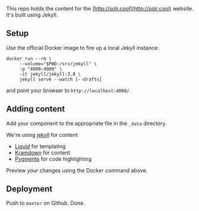 This repo holds the content for the [http://solr.cool](http://solr.cool) website. It's built using Jekyll.

## Setup

Use the official Docker image to fire up a local Jekyll instance:

```
docker run --rm \
     --volume="$PWD:/srv/jekyll" \
     -p "4000:4000" \
     -it jekyll/jekyll:3.8 \
     jekyll serve --watch [--drafts]
```

and point your browser to `http://localhost:4000/`.

## Adding content

Add your component to the appropriate file in the `_data` directory.

We're using [jekyll](http://jekyllrb.com/docs/home/) for content

* [Liquid](https://github.com/Shopify/liquid/wiki/Liquid-for-Designers) for templating
* [Kramdown](http://kramdown.gettalong.org/syntax.html) for content
* [Pygments](http://pygments.org/) for code highlighting

Preview your changes using the Docker command above.

## Deployment

Push to `master` on Github. Done.
